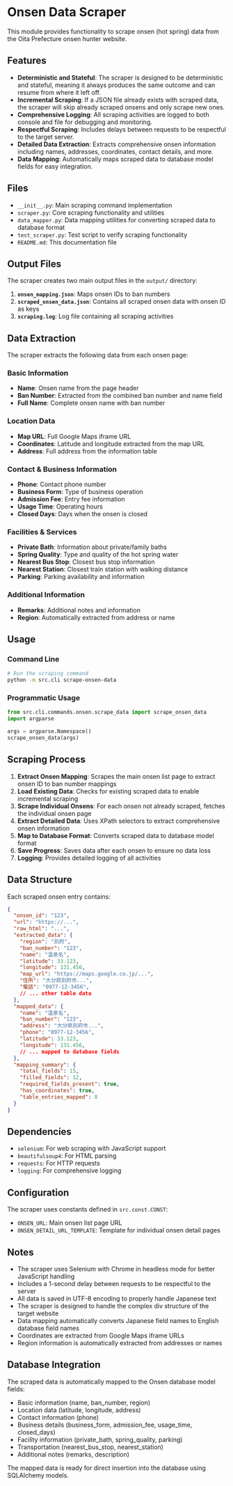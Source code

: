# Onsen Data Scraper

This module provides functionality to scrape onsen (hot spring) data from the Oita Prefecture onsen hunter website.

## Features

- **Deterministic and Stateful**: The scraper is designed to be deterministic and stateful, meaning it always produces the same outcome and can resume from where it left off.
- **Incremental Scraping**: If a JSON file already exists with scraped data, the scraper will skip already scraped onsens and only scrape new ones.
- **Comprehensive Logging**: All scraping activities are logged to both console and file for debugging and monitoring.
- **Respectful Scraping**: Includes delays between requests to be respectful to the target server.
- **Detailed Data Extraction**: Extracts comprehensive onsen information including names, addresses, coordinates, contact details, and more.
- **Data Mapping**: Automatically maps scraped data to database model fields for easy integration.

## Files

- `__init__.py`: Main scraping command implementation
- `scraper.py`: Core scraping functionality and utilities
- `data_mapper.py`: Data mapping utilities for converting scraped data to database format
- `test_scraper.py`: Test script to verify scraping functionality
- `README.md`: This documentation file

## Output Files

The scraper creates two main output files in the `output/` directory:

1. **`onsen_mapping.json`**: Maps onsen IDs to ban numbers
2. **`scraped_onsen_data.json`**: Contains all scraped onsen data with onsen ID as keys
3. **`scraping.log`**: Log file containing all scraping activities

## Data Extraction

The scraper extracts the following data from each onsen page:

### Basic Information

- **Name**: Onsen name from the page header
- **Ban Number**: Extracted from the combined ban number and name field
- **Full Name**: Complete onsen name with ban number

### Location Data

- **Map URL**: Full Google Maps iframe URL
- **Coordinates**: Latitude and longitude extracted from the map URL
- **Address**: Full address from the information table

### Contact & Business Information

- **Phone**: Contact phone number
- **Business Form**: Type of business operation
- **Admission Fee**: Entry fee information
- **Usage Time**: Operating hours
- **Closed Days**: Days when the onsen is closed

### Facilities & Services

- **Private Bath**: Information about private/family baths
- **Spring Quality**: Type and quality of the hot spring water
- **Nearest Bus Stop**: Closest bus stop information
- **Nearest Station**: Closest train station with walking distance
- **Parking**: Parking availability and information

### Additional Information

- **Remarks**: Additional notes and information
- **Region**: Automatically extracted from address or name

## Usage

### Command Line

```bash
# Run the scraping command
python -m src.cli scrape-onsen-data
```

### Programmatic Usage

```python
from src.cli.commands.onsen.scrape_data import scrape_onsen_data
import argparse

args = argparse.Namespace()
scrape_onsen_data(args)
```

## Scraping Process

1. **Extract Onsen Mapping**: Scrapes the main onsen list page to extract onsen ID to ban number mappings
2. **Load Existing Data**: Checks for existing scraped data to enable incremental scraping
3. **Scrape Individual Onsens**: For each onsen not already scraped, fetches the individual onsen page
4. **Extract Detailed Data**: Uses XPath selectors to extract comprehensive onsen information
5. **Map to Database Format**: Converts scraped data to database model format
6. **Save Progress**: Saves data after each onsen to ensure no data loss
7. **Logging**: Provides detailed logging of all activities

## Data Structure

Each scraped onsen entry contains:

```json
{
  "onsen_id": "123",
  "url": "https://...",
  "raw_html": "...",
  "extracted_data": {
    "region": "別府",
    "ban_number": "123",
    "name": "温泉名",
    "latitude": 33.123,
    "longitude": 131.456,
    "map_url": "https://maps.google.co.jp/...",
    "住所": "大分県別府市...",
    "電話": "0977-12-3456",
    // ... other table data
  },
  "mapped_data": {
    "name": "温泉名",
    "ban_number": "123",
    "address": "大分県別府市...",
    "phone": "0977-12-3456",
    "latitude": 33.123,
    "longitude": 131.456,
    // ... mapped to database fields
  },
  "mapping_summary": {
    "total_fields": 15,
    "filled_fields": 12,
    "required_fields_present": true,
    "has_coordinates": true,
    "table_entries_mapped": 8
  }
}
```

## Dependencies

- `selenium`: For web scraping with JavaScript support
- `beautifulsoup4`: For HTML parsing
- `requests`: For HTTP requests
- `logging`: For comprehensive logging

## Configuration

The scraper uses constants defined in `src.const.CONST`:

- `ONSEN_URL`: Main onsen list page URL
- `ONSEN_DETAIL_URL_TEMPLATE`: Template for individual onsen detail pages

## Notes

- The scraper uses Selenium with Chrome in headless mode for better JavaScript handling
- Includes a 1-second delay between requests to be respectful to the server
- All data is saved in UTF-8 encoding to properly handle Japanese text
- The scraper is designed to handle the complex div structure of the target website
- Data mapping automatically converts Japanese field names to English database field names
- Coordinates are extracted from Google Maps iframe URLs
- Region information is automatically extracted from addresses or names

## Database Integration

The scraped data is automatically mapped to the Onsen database model fields:

- Basic information (name, ban_number, region)
- Location data (latitude, longitude, address)
- Contact information (phone)
- Business details (business_form, admission_fee, usage_time, closed_days)
- Facility information (private_bath, spring_quality, parking)
- Transportation (nearest_bus_stop, nearest_station)
- Additional notes (remarks, description)

The mapped data is ready for direct insertion into the database using SQLAlchemy models.
